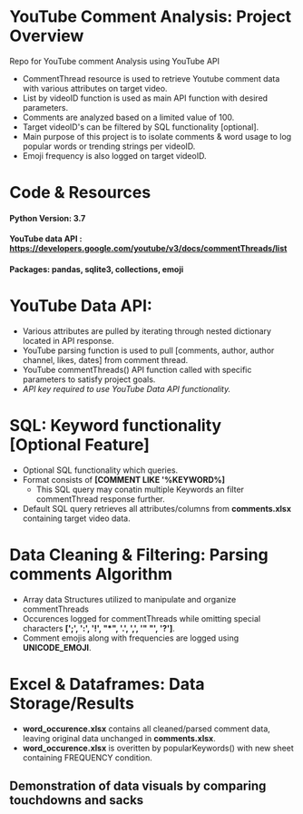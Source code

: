 # YouTube Comment Analysis: Project Overview
Repo for YouTube comment Analysis using YouTube API


- CommentThread resource is used to retrieve Youtube comment data with various attributes on target video.
- List by videoID function is used as main API function with desired parameters.
- Comments are analyzed based on a limited value of 100.
- Target videoID's can be filtered by SQL functionality [optional].
- Main purpose of this project is to isolate comments & word usage to log popular words or trending strings per videoID.
- Emoji frequency is also logged on target videoID.
 
 # Code & Resources 
 #### Python Version: 3.7
 #### YouTube data API : https://developers.google.com/youtube/v3/docs/commentThreads/list
 #### Packages: pandas, sqlite3, collections, emoji
  
 # YouTube Data API:
  - Various attributes are pulled by iterating through nested dictionary located in API response.
  - YouTube parsing function is used to pull [comments, author, author channel, likes, dates] from comment thread.
  - YouTube commentThreads() API function called with specific parameters to satisfy project goals.
  - *API key required to use YouTube Data API functionality.*
  
# SQL: Keyword functionality [Optional Feature]
  - Optional SQL functionality which queries.
  - Format consists of **[COMMENT LIKE '%KEYWORD%]**
    - This SQL query may conatin multiple Keywords an filter commentThread response further.
  - Default SQL query retrieves all attributes/columns from **comments.xlsx** containing target video data.
  
# Data Cleaning & Filtering: Parsing comments Algorithm
  - Array data Structures utilized to manipulate and organize commentThreads
  - Occurences logged for commentThreads while omitting special characters **[';', ':', '!', "*", '.', ',', '" "', '?']**.
  - Comment emojis along with frequencies are logged using **UNICODE_EMOJI**.
  
# Excel & Dataframes: Data Storage/Results
  - **word_occurence.xlsx** contains all cleaned/parsed comment data, leaving original data unchanged in **comments.xlsx**.
  - **word_occurence.xlsx** is overitten by popularKeywords() with new sheet containing FREQUENCY condition.


## Demonstration of data visuals by comparing touchdowns and sacks

